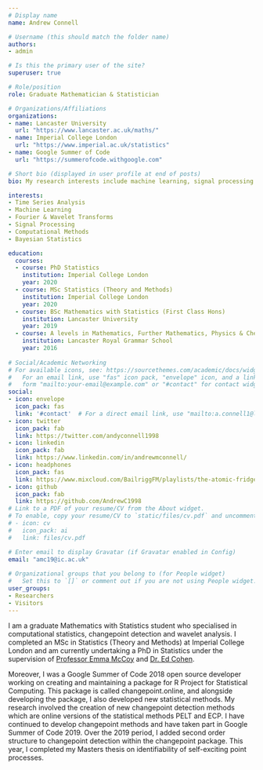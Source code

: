 ```yaml
---
# Display name
name: Andrew Connell 

# Username (this should match the folder name)
authors:
- admin

# Is this the primary user of the site?
superuser: true

# Role/position
role: Graduate Mathematician & Statistician

# Organizations/Affiliations
organizations:
- name: Lancaster University
  url: "https://www.lancaster.ac.uk/maths/"
- name: Imperial College London
  url: "https://www.imperial.ac.uk/statistics"
- name: Google Summer of Code
  url: "https://summerofcode.withgoogle.com"

# Short bio (displayed in user profile at end of posts)
bio: My research interests include machine learning, signal processing and time series analysis.

interests:
- Time Series Analysis
- Machine Learning
- Fourier & Wavelet Transforms
- Signal Processing
- Computational Methods
- Bayesian Statistics

education:
  courses:
  - course: PhD Statistics
    institution: Imperial College London
    year: 2020
  - course: MSc Statistics (Theory and Methods)
    institution: Imperial College London
    year: 2020
  - course: BSc Mathematics with Statistics (First Class Hons)
    institution: Lancaster University
    year: 2019
  - course: A levels in Mathematics, Further Mathematics, Physics & Chemistry
    institution: Lancaster Royal Grammar School
    year: 2016
    
# Social/Academic Networking
# For available icons, see: https://sourcethemes.com/academic/docs/widgets/#icons
#   For an email link, use "fas" icon pack, "envelope" icon, and a link in the
#   form "mailto:your-email@example.com" or "#contact" for contact widget.
social:
- icon: envelope
  icon_pack: fas
  link: '#contact'  # For a direct email link, use "mailto:a.connell1@lancaster.ac.uk".
- icon: twitter
  icon_pack: fab
  link: https://twitter.com/andyconnell1998
- icon: linkedin
  icon_pack: fab
  link: https://www.linkedin.com/in/andrewmconnell/
- icon: headphones
  icon_pack: fas
  link: https://www.mixcloud.com/BailriggFM/playlists/the-atomic-fridge/
- icon: github
  icon_pack: fab
  link: https://github.com/AndrewC1998
# Link to a PDF of your resume/CV from the About widget.
# To enable, copy your resume/CV to `static/files/cv.pdf` and uncomment the lines below.  
# - icon: cv
#   icon_pack: ai
#   link: files/cv.pdf

# Enter email to display Gravatar (if Gravatar enabled in Config)
email: "amc19@ic.ac.uk"
 
# Organizational groups that you belong to (for People widget)
#   Set this to `[]` or comment out if you are not using People widget.  
user_groups:
- Researchers
- Visitors
---
```


I am a graduate Mathematics with Statistics student who specialised in computational statistics, changepoint detection and wavelet analysis. I completed an MSc in Statistics (Theory and Methods) at Imperial College London and am currently undertaking a PhD in Statistics under the supervision of [Professor Emma McCoy](https://www.imperial.ac.uk/people/e.mccoy) and [Dr. Ed Cohen](https://www.imperial.ac.uk/people/e.cohen). 

Moreover, I was a Google Summer of Code 2018 open source developer working on creating and maintaining a package for R Project for Statistical Computing. This package is called changepoint.online, and alongside developing the package, I also developed new statistical methods. My research involved the creation of new changepoint detection methods which are online versions of the statistical methods PELT and ECP. I have continued to develop changepoint methods and have taken part in Google Summer of Code 2019. Over the 2019 period, I added second order structure to changepoint detection within the changepoint package. This year, I completed my Masters thesis on identifiability of self-exciting point processes.
